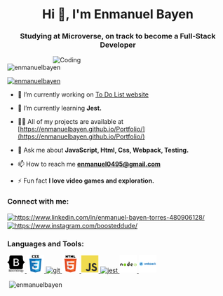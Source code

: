 <h1 align="center">Hi 👋, I'm Enmanuel Bayen</h1>
<h3 align="center">Studying at Microverse, on track to become a Full-Stack Developer</h3>
<img align="right" alt="Coding" width="400" src="https://media4.giphy.com/media/v1.Y2lkPTc5MGI3NjExOGZhNjBjM2FhYWVjZmM2ODcxMGFjYjI5MWVmZmEzZDk4YjM2YTlkMiZlcD12MV9pbnRlcm5hbF9naWZzX2dpZklkJmN0PWc/qgQUggAC3Pfv687qPC/giphy.gif">
<p align="left"> <img src="https://komarev.com/ghpvc/?username=enmanuelbayen&label=Profile%20views&color=0e75b6&style=flat" alt="enmanuelbayen" /> </p>

<p align="left"> <a href="https://github.com/ryo-ma/github-profile-trophy"><img src="https://github-profile-trophy.vercel.app/?username=enmanuelbayen" alt="enmanuelbayen" /></a> </p>

- 🔭 I’m currently working on [To Do List website](https://enmanuelbayen.github.io/To-Do-List-Project/dist/)

- 🌱 I’m currently learning **Jest.**

- 👨‍💻 All of my projects are available at [https://enmanuelbayen.github.io/Portfolio/](https://enmanuelbayen.github.io/Portfolio/)

- 💬 Ask me about **JavaScript, Html, Css, Webpack, Testing.**

- 📫 How to reach me **enmanuel0495@gmail.com**

- ⚡ Fun fact **I love video games and exploration.**

<h3 align="left">Connect with me:</h3>
<p align="left">
<a href="https://linkedin.com/in/https://www.linkedin.com/in/enmanuel-bayen-torres-480906128/" target="blank"><img align="center" src="https://raw.githubusercontent.com/rahuldkjain/github-profile-readme-generator/master/src/images/icons/Social/linked-in-alt.svg" alt="https://www.linkedin.com/in/enmanuel-bayen-torres-480906128/" height="30" width="40" /></a>
<a href="https://instagram.com/https://www.instagram.com/boosteddude/" target="blank"><img align="center" src="https://raw.githubusercontent.com/rahuldkjain/github-profile-readme-generator/master/src/images/icons/Social/instagram.svg" alt="https://www.instagram.com/boosteddude/" height="30" width="40" /></a>
</p>

<h3 align="left">Languages and Tools:</h3>
<p align="left"> <a href="https://getbootstrap.com" target="_blank" rel="noreferrer"> <img src="https://raw.githubusercontent.com/devicons/devicon/master/icons/bootstrap/bootstrap-plain-wordmark.svg" alt="bootstrap" width="40" height="40"/> </a> <a href="https://www.w3schools.com/css/" target="_blank" rel="noreferrer"> <img src="https://raw.githubusercontent.com/devicons/devicon/master/icons/css3/css3-original-wordmark.svg" alt="css3" width="40" height="40"/> </a> <a href="https://git-scm.com/" target="_blank" rel="noreferrer"> <img src="https://www.vectorlogo.zone/logos/git-scm/git-scm-icon.svg" alt="git" width="40" height="40"/> </a> <a href="https://www.w3.org/html/" target="_blank" rel="noreferrer"> <img src="https://raw.githubusercontent.com/devicons/devicon/master/icons/html5/html5-original-wordmark.svg" alt="html5" width="40" height="40"/> </a> <a href="https://developer.mozilla.org/en-US/docs/Web/JavaScript" target="_blank" rel="noreferrer"> <img src="https://raw.githubusercontent.com/devicons/devicon/master/icons/javascript/javascript-original.svg" alt="javascript" width="40" height="40"/> </a> <a href="https://jestjs.io" target="_blank" rel="noreferrer"> <img src="https://www.vectorlogo.zone/logos/jestjsio/jestjsio-icon.svg" alt="jest" width="40" height="40"/> </a> <a href="https://nodejs.org" target="_blank" rel="noreferrer"> <img src="https://raw.githubusercontent.com/devicons/devicon/master/icons/nodejs/nodejs-original-wordmark.svg" alt="nodejs" width="40" height="40"/> </a> <a href="https://webpack.js.org" target="_blank" rel="noreferrer"> <img src="https://raw.githubusercontent.com/devicons/devicon/d00d0969292a6569d45b06d3f350f463a0107b0d/icons/webpack/webpack-original-wordmark.svg" alt="webpack" width="40" height="40"/> </a> </p>

<p>&nbsp;<img align="center" src="https://github-readme-stats.vercel.app/api?username=enmanuelbayen&show_icons=true&locale=en" alt="enmanuelbayen" /></p>
